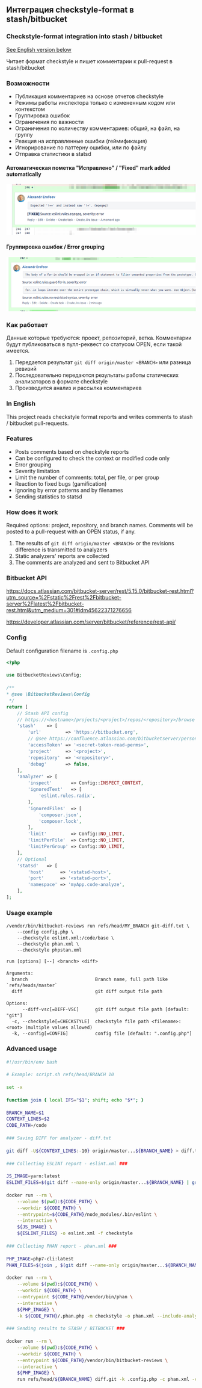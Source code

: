 ## Интеграция checkstyle-format в stash/bitbucket
### Checkstyle-format integration into stash / bitbucket

[See English version below](#in-english)

Читает формат checkstyle и пишет комментарии к pull-request в stash/bitbucket

### Возможности

- Публикация комментариев на основе отчетов checkstyle
- Режимы работы инспектора только с измененным кодом или контекстом
- Группировка ошибок
- Ограничения по важности
- Ограничения по количеству комментариев: общий, на файл, на группу
- Реакция на исправленные ошибки (геймификация)
- Игнорирование по паттерну ошибки, или по файлу
- Отправка статистики в statsd

#### Автоматическая пометка "Исправлено" / "Fixed" mark added automatically

![Fixed](https://github.com/aaerofeev/bitbucket-static-reviews/blob/master/docs/Selection_006.png?raw=true)


#### Группировка ошибок / Error grouping

![Group](https://github.com/aaerofeev/bitbucket-static-reviews/blob/master/docs/Selection_007.png?raw=true)

### Как работает

Данные которые требуются: проект, репозиторий, ветка.
Комментарии будут публиковаться в пулл-реквест со статусом OPEN, если такой имеется.

1. Передается результат `git diff origin/master <BRANCH>` или разница ревизий
2. Последовательно передаются результаты работы статических анализаторов в формате checkstyle
3. Производится анализ и рассылка комментариев

### In English

This project reads checkstyle format reports and writes comments to stash / bitbucket pull-requests.

### Features

- Posts comments based on checkstyle reports
- Can be configured to check the context or modified code only
- Error grouping
- Severity limitation
- Limit the number of comments: total, per file, or per group
- Reaction to fixed bugs (gamification)
- Ignoring by error patterns and by filenames
- Sending statistics to statsd

### How does it work

Required options: project, repository, and branch names.
Comments will be posted to a pull-request with an OPEN status, if any.

1. The results of `git diff origin/master <BRANCH>` or the revisions difference is transmitted to analyzers
2. Static analyzers' reports are collected
3. The comments are analyzed and sent to Bitbucket API

### Bitbucket API

https://docs.atlassian.com/bitbucket-server/rest/5.15.0/bitbucket-rest.html?utm_source=%2Fstatic%2Frest%2Fbitbucket-server%2Flatest%2Fbitbucket-rest.html&utm_medium=301#idm45622371276656

https://developer.atlassian.com/server/bitbucket/reference/rest-api/

### Config

Default configuration filename is `.config.php`

```php
<?php

use BitbucketReviews\Config;

/**
* @see \BitbucketReviews\Config
 */
return [
    // Stash API config
    // https://<hostname>/projects/<project>/repos/<repository>/browse
    'stash'    => [
        'url'         => 'https://bitbucket.org',
        // @see https://confluence.atlassian.com/bitbucketserver/personal-access-tokens-939515499.html
        'accessToken' => '<secret-token-read-perms>',
        'project'     => '<project>',
        'repository'  => '<repository>',
        'debug'       => false,
    ],
    'analyzer' => [
        'inspect'       => Config::INSPECT_CONTEXT,
        'ignoredText'   => [
            'eslint.rules.radix',
        ],
        'ignoredFiles'  => [
            'composer.json',
            'composer.lock',
        ],
        'limit'         => Config::NO_LIMIT,
        'limitPerFile'  => Config::NO_LIMIT,
        'limitPerGroup' => Config::NO_LIMIT,
    ],
    // Optional
    'statsd'   => [
        'host'      => '<statsd-host>',
        'port'      => '<statsd-port>',
        'namespace' => 'myApp.code-analyze',
    ],
];
```

### Usage example

```
/vendor/bin/bitbucket-reviews run refs/head/MY_BRANCH git-diff.txt \
    --config config.php \
    --checkstyle eslint.xml:/code/base \
    --checkstyle phan.xml \
    --checkstyle phpstan.xml
```

```
run [options] [--] <branch> <diff>

Arguments:
  branch                         Branch name, full path like `refs/heads/master`
  diff                           git diff output file path

Options:
      --diff-vsc[=DIFF-VSC]      git diff output file path [default: "git"]
  -c, --checkstyle[=CHECKSTYLE]  checkstyle file path <filename>:<root> (multiple values allowed)
  -k, --config[=CONFIG]          config file [default: ".config.php"]
```

### Advanced usage

```bash
#!/usr/bin/env bash

# Example: script.sh refs/head/BRANCH 10

set -x

function join { local IFS="$1"; shift; echo "$*"; }

BRANCH_NAME=$1
CONTEXT_LINES=$2
CODE_PATH=/code

### Saving DIFF for analyzer - diff.txt

git diff -U${CONTEXT_LINES:-10} origin/master...${BRANCH_NAME} > diff.txt

### Collecting ESLINT report - eslint.xml ###

JS_IMAGE=yarn:latest
ESLINT_FILES=$(git diff --name-only origin/master...${BRANCH_NAME} | grep -E "\.(js|vue)$")

docker run --rm \
    --volume $(pwd):${CODE_PATH} \
    --workdir ${CODE_PATH} \
    --entrypoint=${CODE_PATH}/node_modules/.bin/eslint \
    --interactive \
    ${JS_IMAGE} \
    ${ESLINT_FILES} -o eslint.xml -f checkstyle

### Collecting PHAN report - phan.xml ###

PHP_IMAGE=php7-cli:latest
PHAN_FILES=$(join , $(git diff --name-only origin/master...${BRANCH_NAME} | grep -E "\.php$"))

docker run --rm \
    --volume $(pwd):${CODE_PATH} \
    --workdir ${CODE_PATH} \
    --entrypoint ${CODE_PATH}/vendor/bin/phan \
    --interactive \
    ${PHP_IMAGE} \
    -k ${CODE_PATH}/.phan.php -m checkstyle -o phan.xml --include-analysis-file-list ${PHAN_FILES}

### Sending results to STASH / BITBUCKET ###

docker run --rm \
    --volume $(pwd):${CODE_PATH} \
    --workdir ${CODE_PATH} \
    --entrypoint ${CODE_PATH}/vendor/bin/bitbucket-reviews \
    --interactive \
    ${PHP_IMAGE} \
    run refs/head/${BRANCH_NAME} diff.git -k .config.php -c phan.xml -c eslint.xml:/code
```
